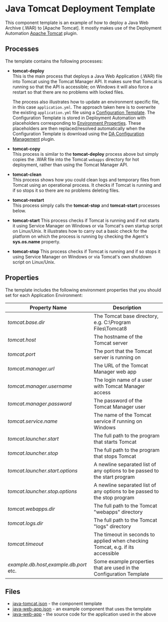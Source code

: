 # Java Tomcat Deployment Template

This component template is an example of how to deploy a Java Web Archive (.WAR) to [Apache Tomcat]. It mostly makes use of the Deployment Automation 
[Apache Tomcat](http://help.serena.com/doc_center/sra/ver6_2_3/SDA_Plugin_Index/sra_plug_tomcat.html#sratomcatplug) plugin.

Processes
---------

The template contains the following processes:

 - **tomcat-deploy**  
   This is the main process that deploys a Java Web Application (.WAR) file into Tomcat using the
   Tomcat Manager API. It makes sure that Tomcat is running so that the API is accessible; on Windows
   it will also force a restart so that there are no problems with locked files.
   
   The process also illustrates how to update an environment specific file, in this case `application.yml`.
   The approach taken here is to overwrite the existing `application.yml` file using a
   [Configuration Template](http://help.serena.com/doc_center/sra/ver6_3/sda_help/sra_config_templates.html?zoom_highlight=Configuration+Template).
   The Configuration Template is stored in Deployment Automation with placeholders corresponding to
   [Environment Properties](http://help.serena.com/doc_center/sra/ver6_3/sda_help/ProcAppEnvPropsNew.html?zoom_highlight=environment+properties).
   These placeholders are then replaced/resolved automatically when the Configuration Template is
   download using the [DA Configuration Management](http://help.serena.com/doc_center/sra/ver6_2_3/SDA_Plugin_Index/sra_plug_sracfgmgmt.html#sracfgmgmtplug) plugin. 
 - **tomcat-copy**  
   This process is similar to the **tomcat-deploy** process above but simply copies the .WAR file into
   the Tomcat ``webapps`` directory for hot deployment, rather than using the Tomcat Manager API.  
 - **tomcat-clean**  
   This process shows how you could clean logs and temporary files from Tomcat using an operational
   process. It checks if Tomcat is running and if so stops it so there are no problems deleting files.
 - **tomcat-restart**  
   This process simply calls the **tomcat-stop** and **tomcat-start** processes below.
 - **tomcat-start**
   This process checks if Tomcat is running and if not starts it using Service Manager on Windows
   or via Tomcat's own startup script on Linux/Unix. It illustrates how to carry out a basic check
   for the platform on which the process is running by checking the Agent's **sys.os.name** property.
 - **tomcat-stop**
   This process checks if Tomcat is running and if so stops it using Service Manager on Windows
   or via Tomcat's own shutdown script on Linux/Unix.    

Properties
----------

The template includes the following environment properties that you should set for each Application
Environment:

Property Name                             | Description
------------------------------------------|----------------------------------------------------------------------
*tomcat.base.dir*                         | The Tomcat base directory, e.g. C:\Program Files\Tomcat8
*tomcat.host*                             | The hostname of the Tomcat server
*tomcat.port*                             | The port that the Tomcat server is running on
*tomcat.manager.url*                      | The URL of the Tomcat Manager web app
*tomcat.manager.username*                 | The login name of a user with Tomcat Manager access
*tomcat.manager.password*                 | The password of the Tomcat Manager user
*tomcat.service.name*                     | The name of the Tomcat service if running on Windows
*tomcat.launcher.start*                   | The full path to the program that starts Tomcat
*tomcat.launcher.stop*                    | The full path to the program that stops Tomcat
*tomcat.launcher.start.options*           | A newline separated list of any options to be passed to the start program
*tomcat.launcher.stop.options*            | A newline separated list of any options to be passed to the stop program
*tomcat.webapps.dir*                      | The full path to the Tomcat "webapps" directory
*tomcat.logs.dir*                         | The full path to the Tomcat "logs" directory
*tomcat.timeout*                          | The timeout in seconds to applied when checking Tomcat, e.g. if its accessible
*example.db.host*,*example.db.port* etc.  | Some example properties that are used in the Configuration Template

Files
-----

 - [java-tomcat.json](java-tomcat.json)  - the component template
 - [java-web-app.json](java-web-app.json) - an example component that uses the template
 - [java-web-app](https://github.com/akevinlee/java-web-app) - the source code for the application used in the above
